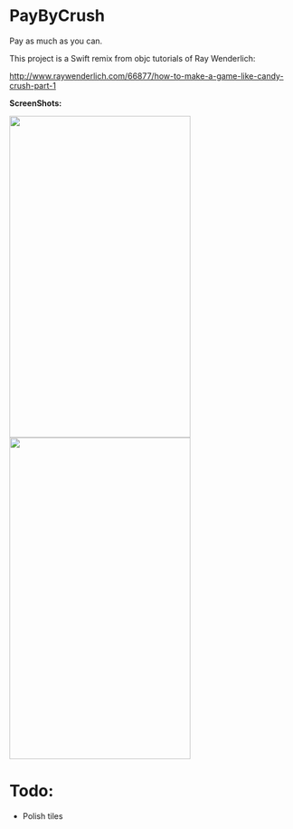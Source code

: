 # PayByCrush

Pay as much as you can.

This project is a Swift remix from objc tutorials of Ray Wenderlich:

http://www.raywenderlich.com/66877/how-to-make-a-game-like-candy-crush-part-1


**ScreenShots:**

<img src=  "https://cloud.githubusercontent.com/assets/2072087/9031654/4d0b0616-39e8-11e5-89bd-5ad0677d9a4d.png" width="320" height="568"> <img src="https://cloud.githubusercontent.com/assets/2072087/9031655/4d0dd0ee-39e8-11e5-8cf1-ab879ebc97f0.png" width="320" height="568">


# Todo:

- Polish tiles


